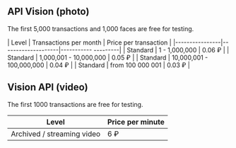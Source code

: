 ## API Vision (photo)

<info>

The first 5,000 transactions and 1,000 faces are free for testing.

</info>

| Level | Transactions per month | Price per transaction |
|----------------|--------------------|----------- ---------|
| Standard | 1 - 1,000,000 | 0.06 ₽ |
| Standard | 1,000,001 - 10,000,000 | 0.05 ₽ |
| Standard | 10,000,001 - 100,000,000 | 0.04 ₽ |
| Standard | from 100 000 001 | 0.03 ₽ |

## Vision API (video)

<info>

The first 1000 transactions are free for testing.

</info>

|Level|Price per minute|
|--- |--- |
|Archived / streaming video|6 ₽|
